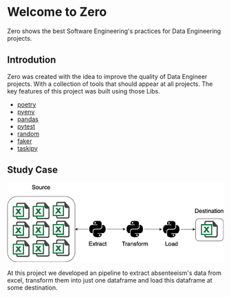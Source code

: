 # Welcome to Zero
Zero shows the best Software Engineering's practices for Data Engineering projects.

## Introdution
Zero was created with the idea to improve the quality of Data Engineer projects. With a collection of tools that should appear at all projects. The key features of this project was built using those Libs.

* [poetry](https://python-poetry.org)
* [pyenv](https://github.com/pyenv/pyenv)
* [pandas](https://pandas.pydata.org)
* [pytest](https://docs.pytest.org/en/stable/)
* [random](https://github.com/python/cpython/blob/3.13/Lib/random.py)
* [faker](https://pypi.org/project/Faker/)
* [taskipy](https://github.com/taskipy/taskipy)

## Study Case
![ETL](./img/zero-etl.drawio.png)

At this project we developed an pipeline to extract absenteeism's data from excel, transform them into just one dataframe and load this dataframe at some destination.